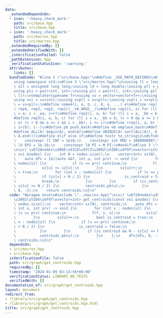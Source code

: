 ```yaml
---
data:
  _extendedDependsOn:
  - icon: ':heavy_check_mark:'
    path: src/base.hpp
    title: src/base.hpp
  - icon: ':heavy_check_mark:'
    path: src/macros.hpp
    title: src/macros.hpp
  _extendedRequiredBy: []
  _extendedVerifiedWith: []
  _isVerificationFailed: false
  _pathExtension: hpp
  _verificationStatusIcon: ':warning:'
  attributes:
    links: []
  bundledCode: "#line 2 \"src/base.hpp\"\n#define _USE_MATH_DEFINES\n#include <bits/stdc++.h>\n\
    using namespace std;\n#line 3 \"src/macros.hpp\"\n\nusing ll = long long;\nusing\
    \ ull = unsigned long long;\nusing ld = long double;\nusing pll = pair<ll, ll>;\n\
    using pii = pair<int, int>;\nusing pli = pair<ll, int>;\nusing pil = pair<int,\
    \ ll>;\ntemplate<typename T>\nusing vv = vector<vector<T>>;\nusing vvl = vv<ll>;\n\
    using vvi = vv<int>;\nusing vvpll = vv<pll>;\nusing vvpli = vv<pli>;\nusing vvpil\
    \ = vv<pil>;\n#define name4(i, a, b, c, d, e, ...) e\n#define rep(...) name4(__VA_ARGS__,\
    \ rep4, rep3, rep2, rep1)(__VA_ARGS__)\n#define rep1(i, a) for (ll i = 0, _aa\
    \ = a; i < _aa; i++)\n#define rep2(i, a, b) for (ll i = a, _bb = b; i < _bb; i++)\n\
    #define rep3(i, a, b, c) for (ll i = a, _bb = b; (c > 0 && a <= i && i < _bb)\
    \ or (c < 0 && a >= i && i > _bb); i += c)\n#define rrep(i, a, b) for (ll i=(a);\
    \ i>(b); i--)\n#define pb push_back\n#define eb emplace_back\n#define mkp make_pair\n\
    #define ALL(A) begin(A), end(A)\n#define UNIQUE(A) sort(ALL(A)), A.erase(unique(ALL(A)),\
    \ A.end())\n#define elif else if\n#define tostr to_string\n\n#ifndef CONSTANTS\n\
    \    constexpr ll INF = 1e18;\n    constexpr int MOD = 1000000007;\n    constexpr\
    \ ld EPS = 1e-10;\n    constexpr ld PI = M_PI;\n#endif\n#line 3 \"src/graph/get_centroids.hpp\"\
    \n\n// \u6728nodes\u306E\u91CD\u5FC3\u3092\u53D6\u5F97\nvector<int> get_centroids(const\
    \ vvi &nodes) {\n    int N = nodes.size();\n    vector<int> sz(N), centroids;\n\
    \    auto dfs = [&](auto &&f, int u, int prv) -> void {\n        for (int v :\
    \ nodes[u]) {\n            if (v == prv) continue;\n            f(f, v, u);\n\
    \            sz[u] += sz[v];\n        }\n        sz[u]++;\n        bool is_centroid\
    \ = true;\n        for (int v : nodes[u]) {\n            if (v == prv) continue;\n\
    \            if (sz[v] > N / 2) {\n                is_centroid = false;\n    \
    \            break;\n            }\n        }\n        if (is_centroid && N -\
    \ sz[u] <= N / 2) {\n            centroids.pb(u);\n        }\n    };\n    dfs(dfs,\
    \ 0, -1);\n    return centroids;\n}\n"
  code: "#pragma once\n#include \"../macros.hpp\"\n\n// \u6728nodes\u306E\u91CD\u5FC3\
    \u3092\u53D6\u5F97\nvector<int> get_centroids(const vvi &nodes) {\n    int N =\
    \ nodes.size();\n    vector<int> sz(N), centroids;\n    auto dfs = [&](auto &&f,\
    \ int u, int prv) -> void {\n        for (int v : nodes[u]) {\n            if\
    \ (v == prv) continue;\n            f(f, v, u);\n            sz[u] += sz[v];\n\
    \        }\n        sz[u]++;\n        bool is_centroid = true;\n        for (int\
    \ v : nodes[u]) {\n            if (v == prv) continue;\n            if (sz[v]\
    \ > N / 2) {\n                is_centroid = false;\n                break;\n \
    \           }\n        }\n        if (is_centroid && N - sz[u] <= N / 2) {\n \
    \           centroids.pb(u);\n        }\n    };\n    dfs(dfs, 0, -1);\n    return\
    \ centroids;\n}\n"
  dependsOn:
  - src/macros.hpp
  - src/base.hpp
  isVerificationFile: false
  path: src/graph/get_centroids.hpp
  requiredBy: []
  timestamp: '2024-01-09 03:13:56+09:00'
  verificationStatus: LIBRARY_NO_TESTS
  verifiedWith: []
documentation_of: src/graph/get_centroids.hpp
layout: document
redirect_from:
- /library/src/graph/get_centroids.hpp
- /library/src/graph/get_centroids.hpp.html
title: src/graph/get_centroids.hpp
---
```

